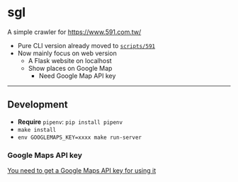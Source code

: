 # sgl

A simple crawler for <https://www.591.com.tw/>

- Pure CLI version already moved to [`scripts/591`](./scripts/591)
- Now mainly focus on web version
    - A Flask website on localhost
    - Show places on Google Map
        - Need Google Map API key

---

## Development

- **Require** `pipenv`: `pip install pipenv`
- `make install`
- `env GOOGLEMAPS_KEY=xxxx make run-server`


### Google Maps API key

[You need to get a Google Maps API key for using it](https://developers.google.com/maps/documentation/javascript/get-api-key)
